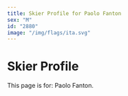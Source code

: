 ```yaml
---
title: Skier Profile for Paolo Fanton
sex: "M"
id: "2880"
image: "/img/flags/ita.svg" 
---
```


# Skier Profile

This page is for: Paolo Fanton.
    